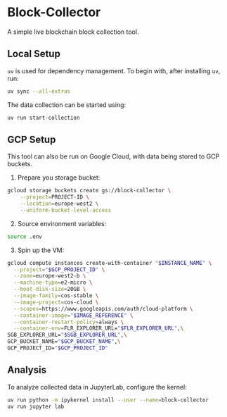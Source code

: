 # Block-Collector

A simple live blockchain block collection tool.

## Local Setup

`uv` is used for dependency management.
To begin with, after installing `uv`, run:

```bash
uv sync --all-extras
```

The data collection can be started using:

```bash
uv run start-collection
```

## GCP Setup

This tool can also be run on Google Cloud, with data being stored to GCP buckets.

1. Prepare you storage bucket:

```bash
gcloud storage buckets create gs://block-collector \
    --project=PROJECT-ID \
    --location=europe-west2 \
    --uniform-bucket-level-access
```

2. Source environment variables:

```bash
source .env
```

3. Spin up the VM:

```bash
gcloud compute instances create-with-container "$INSTANCE_NAME" \
  --project="$GCP_PROJECT_ID" \
  --zone=europe-west2-b \
  --machine-type=e2-micro \
  --boot-disk-size=20GB \
  --image-family=cos-stable \
  --image-project=cos-cloud \
  --scopes=https://www.googleapis.com/auth/cloud-platform \
  --container-image="$IMAGE_REFERENCE" \
  --container-restart-policy=always \
  --container-env=FLR_EXPLORER_URL="$FLR_EXPLORER_URL",\
SGB_EXPLORER_URL="$SGB_EXPLORER_URL",\
GCP_BUCKET_NAME="$GCP_BUCKET_NAME",\
GCP_PROJECT_ID="$GCP_PROJECT_ID"
```

## Analysis

To analyze collected data in JupyterLab, configure the kernel:

```bash
uv run python -m ipykernel install --user --name=block-collector
uv run jupyter lab
```
